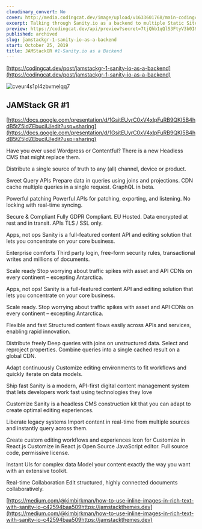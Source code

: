 ```yaml
---
cloudinary_convert: No
cover: http://media.codingcat.dev/image/upload/v1633601768/main-codingcatdev-photo/cveur4s1pl4zbvmelqq7.png
excerpt: Talking through Sanity.io as a backend to multiple Static Site Generators. A slightly deeper dive into Gatsbyjs.
preview: https://codingcat.dev/api/preview?secret=7tjQhb1qQlS3FtyV3b0I&selectionType=post&selectionSlug=jamstackgr-1-sanity-io-as-a-backend&_id=0a1d16e351be424898d678dff9e51fb5
published: archived
slug: jamstackgr-1-sanity-io-as-a-backend
start: October 25, 2019
title: JAMStackGR #1-Sanity.io as a Backend
---
```

[https://codingcat.dev/post/jamstackgr-1-sanity-io-as-a-backend](https://codingcat.dev/post/jamstackgr-1-sanity-io-as-a-backend)

![cveur4s1pl4zbvmelqq7](https://media.codingcat.dev/image/upload/v1657636768/main-codingcatdev-photo/5eea17b9-5fdb-4194-b650-5d72c50efdc2.jpg)

## JAMStack GR #1

[https://docs.google.com/presentation/d/1GsitEUyrC0xV4xlpFuRB9QKI5B4hdB5tZ5ldZEbuciU/edit?usp=sharing](https://docs.google.com/presentation/d/1GsitEUyrC0xV4xlpFuRB9QKI5B4hdB5tZ5ldZEbuciU/edit?usp=sharing)

Have you ever used Wordpress or Contentful? There is a new Headless CMS that might replace them.

Distribute a single source of truth to any (all) channel, device or product.

Sweet Query APIs
 Prepare data in queries using joins and projections. CDN cache multiple queries in a single request. GraphQL in beta.

Powerful patching
 Powerful APIs for patching, exporting, and listening. No locking with real-time syncing.

Secure & Compliant
 Fully GDPR Compliant. EU Hosted.
 Data encrypted at rest and in transit. APIs TLS / SSL only.

Apps, not ops
 Sanity is a full-featured content API and editing solution that lets you concentrate on your core business.

Enterprise comforts
 Third party login, free-form security rules, transactional writes and millions of documents.

Scale ready
 Stop worrying about traffic spikes with asset and API CDNs on every continent – excepting Antarctica.

Apps, not ops!
 Sanity is a full-featured content API and editing solution that lets you concentrate on your core business.

Scale ready.
 Stop worrying about traffic spikes with asset and API CDNs on every continent – excepting Antarctica.

Flexible and fast
 Structured content flows easily across APIs and services, enabling rapid innovation.

Distribute freely
 Deep queries with joins on unstructured data. Select and reproject properties. Combine queries into a single cached result on a global CDN.

Adapt continuously
 Customize editing environments to fit workflows and quickly iterate on data models.

Ship fast
 Sanity is a modern, API-first digital content management system that lets developers work fast using technologies they love

Customize
 Sanity is a headless CMS construction kit that you can adapt to create optimal editing experiences.

Liberate legacy systems
 Import content in real-time from multiple sources and instantly query across them.

Create custom editing workflows and experiences
 Icon for Customize in React.js
 Customize in React.js
 Open Source JavaScript editor. Full source code, permissive license.

Instant UIs for complex data
 Model your content exactly the way you want with an extensive toolkit.

Real-time Collaboration
 Edit structured, highly connected documents collaboratively.

[https://medium.com/@kimbjrkman/how-to-use-inline-images-in-rich-text-with-sanity-io-c42594baa509https://jamstackthemes.dev](https://medium.com/@kimbjrkman/how-to-use-inline-images-in-rich-text-with-sanity-io-c42594baa509https://jamstackthemes.dev)